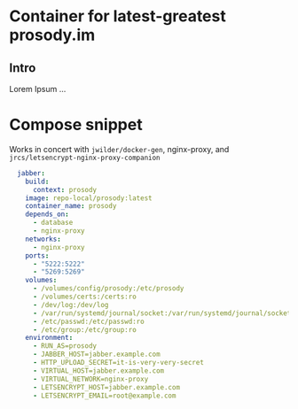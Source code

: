 # Container for latest-greatest prosody.im
## Intro
Lorem Ipsum ...

# Compose snippet
Works in concert with `jwilder/docker-gen`, nginx-proxy, and `jrcs/letsencrypt-nginx-proxy-companion`

```yaml
  jabber:
    build:
      context: prosody
    image: repo-local/prosody:latest
    container_name: prosody 
    depends_on:
      - database
      - nginx-proxy
    networks:
      - nginx-proxy
    ports:
      - "5222:5222"
      - "5269:5269"
    volumes:
      - /volumes/config/prosody:/etc/prosody
      - /volumes/certs:/certs:ro
      - /dev/log:/dev/log
      - /var/run/systemd/journal/socket:/var/run/systemd/journal/socket
      - /etc/passwd:/etc/passwd:ro
      - /etc/group:/etc/group:ro
    environment:
      - RUN_AS=prosody
      - JABBER_HOST=jabber.example.com
      - HTTP_UPLOAD_SECRET=it-is-very-very-secret
      - VIRTUAL_HOST=jabber.example.com
      - VIRTUAL_NETWORK=nginx-proxy
      - LETSENCRYPT_HOST=jabber.example.com
      - LETSENCRYPT_EMAIL=root@example.com
```
